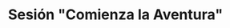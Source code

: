 ---
title: Sesión "Comienza la Aventura"
seccion: Bodas
tipo: Adicional
descripcion: Sesión Pre-Boda de 2h con 12 fotos digitales/impresas y 1 ampliación.
precio: 397000
---